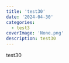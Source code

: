 ```yaml
---
title: 'test30'
date: '2024-04-30'
categories:
  - test3
coverImage: 'None.png'
description: test30
---
```


test30
